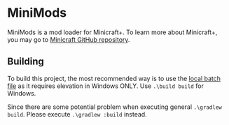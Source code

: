 # MiniMods

MiniMods is a mod loader for Minicraft+. To learn more about Minicraft+, you may go to [Minicraft GitHub repository](https://github.com/MinicraftPlus/minicraft-plus-revived).

## Building

To build this project, the most recommended way is to use the [local batch file](build.bat) as it requires elevation in Windows ONLY. Use `.\build build` for Windows.

Since there are some potential problem when executing general `.\gradlew build`. Please execute `.\gradlew :build` instead.
